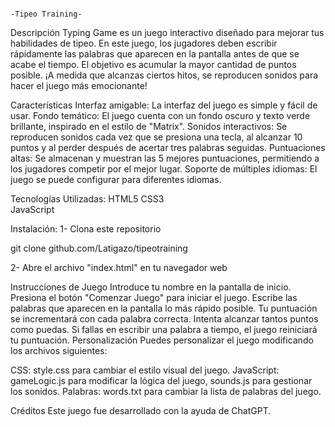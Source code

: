                                                                                      -Tipeo Training-
Descripción
Typing Game es un juego interactivo diseñado para mejorar tus habilidades de tipeo. En este juego, los jugadores deben escribir rápidamente las palabras que aparecen en la pantalla antes de que se acabe el tiempo. El objetivo es acumular la mayor cantidad de puntos posible. ¡A medida que alcanzas ciertos hitos, se reproducen sonidos para hacer el juego más emocionante!

Características
Interfaz amigable: La interfaz del juego es simple y fácil de usar.
Fondo temático: El juego cuenta con un fondo oscuro y texto verde brillante, inspirado en el estilo de "Matrix".
Sonidos interactivos: Se reproducen sonidos cada vez que se presiona una tecla, al alcanzar 10 puntos y al perder después de acertar tres palabras seguidas.
Puntuaciones altas: Se almacenan y muestran las 5 mejores puntuaciones, permitiendo a los jugadores competir por el mejor lugar.
Soporte de múltiples idiomas: El juego se puede configurar para diferentes idiomas.


Tecnologías Utilizadas:
HTML5
CSS3  
JavaScript


Instalación:
1- Clona este repositorio

git clone github.com/Latigazo/tipeotraining

2- Abre el archivo "index.html" en tu navegador web


Instrucciones de Juego
Introduce tu nombre en la pantalla de inicio.
Presiona el botón "Comenzar Juego" para iniciar el juego.
Escribe las palabras que aparecen en la pantalla lo más rápido posible.
Tu puntuación se incrementará con cada palabra correcta. Intenta alcanzar tantos puntos como puedas.
Si fallas en escribir una palabra a tiempo, el juego reiniciará tu puntuación.
Personalización
Puedes personalizar el juego modificando los archivos siguientes:

CSS: style.css para cambiar el estilo visual del juego.
JavaScript: gameLogic.js para modificar la lógica del juego, 
            sounds.js para gestionar los sonidos.
Palabras: words.txt para cambiar la lista de palabras del juego.

Créditos
Este juego fue desarrollado con la ayuda de ChatGPT.





